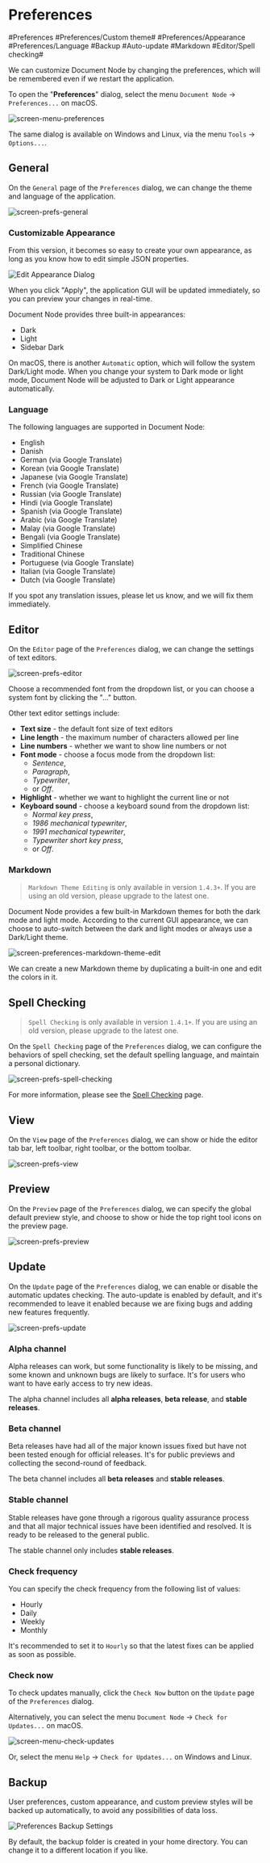 # Preferences

#Preferences #Preferences/Custom theme# #Preferences/Appearance #Preferences/Language #Backup #Auto-update #Markdown #Editor/Spell checking# 

We can customize Document Node by changing the preferences, which will be remembered even if we restart the application.

To open the "**Preferences**" dialog, select the menu `Document Node` -> `Preferences...` on macOS.

![screen-menu-preferences](screen-menu-preferences.png)

The same dialog is available on Windows and Linux, via the menu `Tools` -> `Options...`.

## General

On the `General` page of the `Preferences` dialog, we can change the theme and language of the application.

![screen-prefs-general](screen-prefs-general.png)

### Customizable Appearance

From this version, it becomes so easy to create your own appearance, as long as you know how to edit simple JSON properties.

![Edit Appearance Dialog](screen-1.3-edit-appearance.png)

When you click "Apply", the application GUI will be updated immediately, so you can preview your changes in real-time.

Document Node provides three built-in appearances:
* Dark
* Light
* Sidebar Dark

On macOS, there is another `Automatic` option, which will follow the system Dark/Light mode. When you change your system to Dark mode or light mode, Document Node will be adjusted to Dark or Light appearance automatically.

### Language

The following languages are supported in Document Node:

* English
* Danish
* German (via Google Translate)
* Korean (via Google Translate)
* Japanese (via Google Translate)
* French (via Google Translate)
* Russian (via Google Translate)
* Hindi (via Google Translate)
* Spanish (via Google Translate)
* Arabic (via Google Translate)
* Malay (via Google Translate)
* Bengali (via Google Translate)
* Simplified Chinese
* Traditional Chinese
* Portuguese (via Google Translate)
* Italian (via Google Translate)
* Dutch (via Google Translate)

If you spot any translation issues, please let us know, and we will fix them immediately.

## Editor

On the `Editor` page of the `Preferences` dialog, we can change the settings of text editors.

![screen-prefs-editor](screen-prefs-editor.png)

Choose a recommended font from the dropdown list, or you can choose a system font by clicking the "..." button.

Other text editor settings include:

* **Text size** - the default font size of text editors
* **Line length** - the maximum number of characters allowed per line
* **Line numbers** - whether we want to show line numbers or not
* **Font mode** - choose a focus mode from the dropdown list: 
  * *Sentence*, 
  * *Paragraph*, 
  * *Typewriter*, 
  * or *Off*.
* **Highlight** - whether we want to highlight the current line or not
* **Keyboard sound** - choose a keyboard sound from the dropdown list: 
  * *Normal key press*, 
  * *1986 mechanical typewriter*, 
  * *1991 mechanical typewriter*, 
  * *Typewriter short key press*,
  * or *Off*.

### Markdown

> `Markdown Theme Editing` is only available in version `1.4.3+`. If you are using an old version, please upgrade to the latest one.

Document Node provides a few built-in Markdown themes for both the dark mode and light mode. According to the current GUI appearance, we can choose to auto-switch between the dark and light modes or always use a Dark/Light theme.

![screen-preferences-markdown-theme-edit](screen-preferences-markdown-theme-edit.png)

We can create a new Markdown theme by duplicating a built-in one and edit the colors in it.

## Spell Checking
> `Spell Checking` is only available in version `1.4.1+`. If you are using an old version, please upgrade to the latest one.

On the `Spell Checking` page of the `Preferences` dialog, we can configure the behaviors of spell checking, set the default spelling language, and maintain a personal dictionary.

![screen-prefs-spell-checking](screen-prefs-spell-checking.png)

For more information, please see the [Spell Checking](Spell%20Checking.md) page.

## View

On the `View` page of the `Preferences` dialog, we can show or hide the editor tab bar, left toolbar, right toolbar, or the bottom toolbar.

![screen-prefs-view](screen-prefs-view.png)

## Preview

On the `Preview` page of the `Preferences` dialog, we can specify the global default preview style, and choose to show or hide the top right tool icons on the preview page.

![screen-prefs-preview](screen-prefs-preview.png)

## Update

On the `Update` page of the `Preferences` dialog, we can enable or disable the automatic updates checking. The auto-update is enabled by default, and it's recommended to leave it enabled because we are fixing bugs and adding new features frequently.

![screen-prefs-update](screen-prefs-update.png)

### Alpha channel

Alpha releases can work, but some functionality is likely to be missing, and some known and unknown bugs are likely to surface. It's for users who want to have early access to try new ideas.

The alpha channel includes all **alpha releases**, **beta release**, and **stable releases**.

### Beta channel

Beta releases have had all of the major known issues fixed but have not been tested enough for official releases. It's for public previews and collecting the second-round of feedback.

The beta channel includes all **beta releases** and **stable releases**.

### Stable channel

Stable releases have gone through a rigorous quality assurance process and that all major technical issues have been identified and resolved. It is ready to be released to the general public.

The stable channel only includes **stable releases**.

### Check frequency

You can specify the check frequency from the following list of values:

* Hourly
* Daily
* Weekly
* Monthly

It's recommended to set it to `Hourly` so that the latest fixes can be applied as soon as possible.

### Check now

To check updates manually, click the `Check Now` button on the `Update` page of the `Preferences` dialog.

Alternatively, you can select the menu `Document Node` -> `Check for Updates...` on macOS.

![screen-menu-check-updates](screen-menu-check-updates.png)

Or, select the menu `Help` -> `Check for Updates...` on Windows and Linux.

## Backup

User preferences, custom appearance, and custom preview styles will be backed up automatically, to avoid any possibilities of data loss.

![Preferences Backup Settings](screen-1.3-preferences-backup.png)

By default, the backup folder is created in your home directory. You can change it to a different location if you like.

